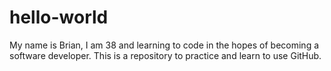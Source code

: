 # hello-world

My name is Brian, I am 38 and learning to code in the hopes of becoming a software developer. This is a repository to practice and learn to use GitHub.
